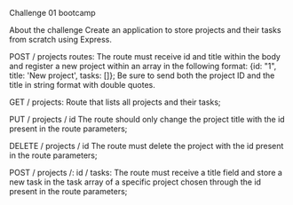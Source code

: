 Challenge 01 bootcamp

About the challenge Create an application to store projects and their tasks from scratch using Express.

POST / projects routes: The route must receive id and title within the body and register a new project within an array in the following format: {id: "1", title: 'New project', tasks: []}; Be sure to send both the project ID and the title in string format with double quotes.

GET / projects: Route that lists all projects and their tasks;

PUT / projects / id The route should only change the project title with the id present in the route parameters;

DELETE / projects / id The route must delete the project with the id present in the route parameters;

POST / projects /: id / tasks: The route must receive a title field and store a new task in the task array of a specific project chosen through the id present in the route parameters;
